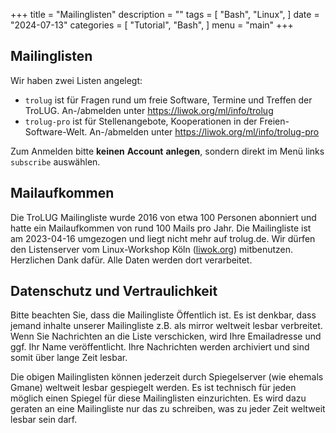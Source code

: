 +++
title = "Mailinglisten"
description = ""
tags = [
    "Bash",
    "Linux",
]
date = "2024-07-13"
categories = [
    "Tutorial",
    "Bash",
]
menu = "main"
+++



Mailinglisten
-------------

Wir haben zwei Listen angelegt:

* `trolug` ist für Fragen rund um freie Software, Termine und Treffen der TroLUG. An-/abmelden unter https://liwok.org/ml/info/trolug
* `trolug-pro` ist für Stellenangebote, Kooperationen in der Freien-Software-Welt. An-/abmelden unter https://liwok.org/ml/info/trolug-pro


Zum Anmelden bitte **keinen** **Account** **anlegen**, sondern direkt im Menü links `subscribe` auswählen.


Mailaufkommen
-------------
Die TroLUG Mailingliste wurde 2016 von etwa 100 Personen abonniert und hatte ein Mailaufkommen von rund 100 Mails pro Jahr.
Die Mailingliste ist am 2023-04-16 umgezogen und liegt nicht mehr auf trolug.de. 
Wir dürfen den Listenserver vom Linux-Workshop Köln ([liwok.org](https://liwok.org/)) mitbenutzen. Herzlichen Dank dafür. 
Alle Daten werden dort verarbeitet.


Datenschutz und Vertraulichkeit
-------------------------------
Bitte beachten Sie, dass die Mailingliste Öffentlich ist. 
Es ist denkbar, dass jemand inhalte unserer Mailingliste z.B. als mirror weltweit lesbar verbreitet.
Wenn Sie Nachrichten an die Liste verschicken, wird Ihre Emailadresse und ggf. Ihr Name
veröffentlicht. Ihre Nachrichten werden archiviert und sind somit über lange
Zeit lesbar. 

Die obigen Mailinglisten können jederzeit durch Spiegelserver (wie ehemals Gmane) weltweit lesbar gespiegelt werden.
Es ist technisch für jeden möglich einen Spiegel für diese Mailinglisten einzurichten.
Es wird dazu geraten an eine Mailingliste nur das zu schreiben, was zu jeder Zeit weltweit lesbar sein darf. 
